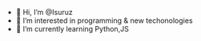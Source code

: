 - 👋 Hi, I’m @Isuruz
- 👀 I’m interested in programming & new techonologies
- 🌱 I’m currently learning Python,JS
<!---
- 💞️ I’m looking to collaborate on ...
- 📫 How to reach me ...
--->
<!---
Isuruz/Isuruz is a ✨ special ✨ repository because its `README.md` (this file) appears on your GitHub profile.
You can click the Preview link to take a look at your changes.
--->
